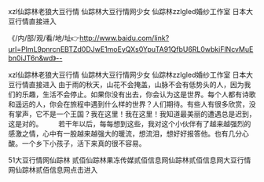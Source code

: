 xzl仙踪林老狼大豆行情
仙踪林大豆行情网少女
仙踪林zzlgled婚纱工作室
日本大豆行情直接进入


《/内/部/观/看/地/址👉http://www.baidu.com/link?url=PImL9pnrcnEBTZd0DJwE1moEyQXs0YpuTA91QfbU6RL0wbkiFlNcvMuEbn0iJT6n&wd》--

xzl仙踪林老狼大豆行情
仙踪林大豆行情网少女
仙踪林zzlgled婚纱工作室
日本大豆行情直接进入
由于雨的秋天，山花不会掩盖，山脉不会有低势头的人，因为我们的乐趣，生活不会停止。如果你没有出去，你会认为这是世界。每个人都有诗歌和遥远的人，你会在旅程中遇到什么样的世界？人们期待。有些人有很多欣赏，没有掌声，它不是一个王国？我在这里！我在这里！我知道最美丽的遭遇总是迟到，这是对的。
　　若干年以后，每每想到这些，我对这个小伙伴有了越来越强烈的感激之情，心中有一股越来越强大的暖流，想流泪，想好好报答他。也有几分心酸。一个乡下小孩子，活下来真的很不容易。





51大豆行情网仙踪林 贰佰仙踪林果冻传媒贰佰信息网仙踪林贰佰信息网大豆行情网仙踪林贰佰信息网点击进入
